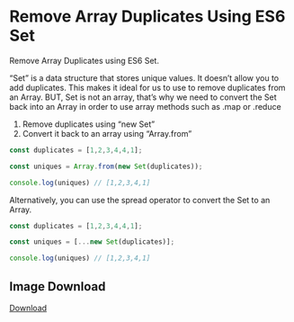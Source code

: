 # Remove Array Duplicates Using ES6 Set

Remove Array Duplicates using ES6 Set.

“Set” is a data structure that stores unique values. It doesn’t allow you to add duplicates. This makes it ideal for us to use to remove duplicates from an Array. BUT, Set is not an array, that’s why we need to convert the Set back into an Array in order to use array methods such as .map or .reduce

1. Remove duplicates using “new Set”
2. Convert it back to an array using “Array.from”


```javascript
const duplicates = [1,2,3,4,4,1];

const uniques = Array.from(new Set(duplicates));

console.log(uniques) // [1,2,3,4,1]
```

Alternatively, you can use the spread operator to convert the Set to an Array.

```javascript
const duplicates = [1,2,3,4,4,1];

const uniques = [...new Set(duplicates)];

console.log(uniques) // [1,2,3,4,1]
```

## Image Download

[Download](https://github.com/samanthaming/code-tidbits/blob/master/images/10-remove-array-duplicates-using-set.png)

